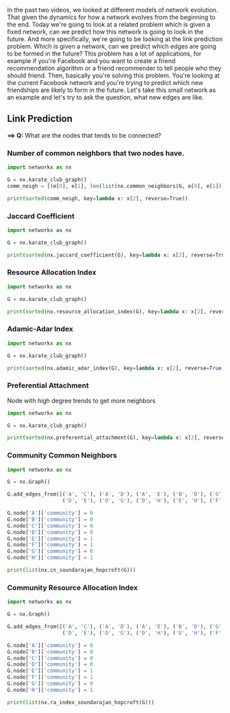 In the past two videos, we looked at different models of network evolution. 
That given the dynamics for how a network evolves from the beginning to the end. 
Today we're going to look at a related problem which is given a fixed network, 
can we predict how this network is going to look in the future. And more 
specifically, we're going to be looking at the link prediction problem. 
Which is given a network, can we predict which edges are going to be formed 
in the future? This problem has a lot of applications, for example if you're 
Facebook and you want to create a friend recommendation algorithm or a friend 
recommender to tell people who they should friend. Then, basically you're solving 
this problem. You're looking at the current Facebook network and you're trying to 
predict which new friendships are likely to form in the future. Let's take this 
small network as an example and let's try to ask the question, what new edges are 
like.

## Link Prediction

__==> Q:__ What are the nodes that tends to be connected?

### Number of common neighbors that two nodes have.

```python
import networkx as nx

G = nx.karate_club_graph()
comm_neigh = [(e[0], e[1], len(list(nx.common_neighbors(G, e[0], e[1])))) for e in nx.non_edges(G)]

print(sorted(comm_neigh, key=lambda x: x[2], reverse=True))
```

### Jaccard Coefficient

```python
import networkx as nx

G = nx.karate_club_graph()

print(sorted(nx.jaccard_coefficient(G), key=lambda x: x[2], reverse=True))
```

### Resource Allocation Index

```python
import networkx as nx

G = nx.karate_club_graph()

print(sorted(nx.resource_allocation_index(G), key=lambda x: x[2], reverse=True))
```

### Adamic-Adar Index

```python
import networkx as nx

G = nx.karate_club_graph()

print(sorted(nx.adamic_adar_index(G), key=lambda x: x[2], reverse=True))
```

### Preferential Attachment 

Node with high degree trends to get more neighbors

```python
import networkx as nx

G = nx.karate_club_graph()

print(sorted(nx.preferential_attachment(G), key=lambda x: x[2], reverse=True))
```

### Community Common Neighbors

```python
import networkx as nx

G = nx.Graph()

G.add_edges_from([('A', 'C'), ('A', 'D'), ('A', 'E'), ('B', 'D'), ('G', 'C'),
                  ('D', 'E'), ('D', 'G'), ('D', 'H'), ('E', 'H'), ('F', 'H')])

G.node['A']['community'] = 0
G.node['B']['community'] = 0
G.node['C']['community'] = 0
G.node['D']['community'] = 0
G.node['E']['community'] = 1
G.node['F']['community'] = 1
G.node['G']['community'] = 0
G.node['H']['community'] = 1

print(list(nx.cn_soundarajan_hopcroft(G)))
```

### Community Resource Allocation Index

```python
import networkx as nx

G = nx.Graph()

G.add_edges_from([('A', 'C'), ('A', 'D'), ('A', 'E'), ('B', 'D'), ('G', 'C'),
                  ('D', 'E'), ('D', 'G'), ('D', 'H'), ('E', 'H'), ('F', 'H')])

G.node['A']['community'] = 0
G.node['B']['community'] = 0
G.node['C']['community'] = 0
G.node['D']['community'] = 0
G.node['E']['community'] = 1
G.node['F']['community'] = 1
G.node['G']['community'] = 0
G.node['H']['community'] = 1

print(list(nx.ra_index_soundarajan_hopcroft(G)))
```

